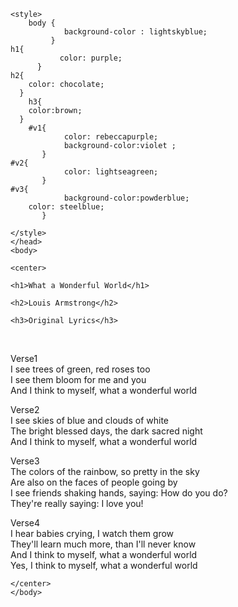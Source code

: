 <html>
    <head>
        <meta charset="utf-8">
        <title> Songs Lyrics</title>
        
    <style>
        body {
                background-color : lightskyblue;
             }
	h1{
               color: purple;
          }                
	h2{
		color: chocolate;
	  }
        h3{
		color:brown;
	  }
        #v1{
                color: rebeccapurple;
                background-color:violet ;
           }
	#v2{
                color: lightseagreen;
           }
	#v3{
                background-color:powderblue;
		color: steelblue;
           }

    </style>
    </head>
    <body> 
   
    <center>
   
    <h1>What a Wonderful World</h1>
   
    <h2>Louis Armstrong</h2>
    
    <h3>Original Lyrics</h3> 
<br> 
<p id="v1">Verse1<br>
I see trees of green, red roses too<br>
I see them bloom for me and you<br>
And I think to myself, what a wonderful world</P>

<p id="v2">Verse2 <br>
I see skies of blue and clouds of white<br>
The bright blessed days, the dark sacred night<br>
And I think to myself, what a wonderful world</P>

<p id="v3">Verse3 <br>
The colors of the rainbow, so pretty in the sky<br>
Are also on the faces of people going by<br>
I see friends shaking hands, saying: How do you do?<br>
They're really saying: I love you!</p>

<p>Verse4<br>
I hear babies crying, I watch them grow<br>
They'll learn much more, than I'll never know<br>
And I think to myself, what a wonderful world<br>
Yes, I think to myself, what a wonderful world</p>

    </center>  
    </body>
</html>
